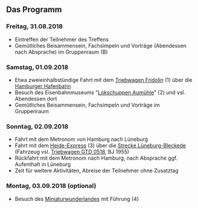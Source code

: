
<h2 class="headline">Das Programm</h2>

<h3 class="headline"><time datetime="2018-08-31">Freitag, 31.08.2018</time></h3>
<ul class="singlecolumn">
  <li>Eintreffen der Teilnehmer des Treffens</li>
  <li>Gemütliches Beisammensein, Fachsimpeln und Vorträge (Abendessen nach Absprache) im Gruppenraum (B)</li>
  </ul>
  
<h3 class="headline"><time datetime="2018-09-01">Samstag, 01.09.2018</time></h3>
<ul class="singlecolumn">
  <li>Etwa zweieinhalbstündige Fahrt mit dem <a href="http://www.hamburg.de/stadtrundfahrt/7844256/hafenbahn-fridolin/" target="_blank" title="Hafenbahn Fridolin">Triebwagen Fridolin</a> (1) über die <a href="https://de.wikipedia.org/wiki/Hamburger_Hafenbahn" title="Hafenbahn Hamburg" target="_blank">Hamburger Hafenbahn</a></li>
  <li>Besuch des Eisenbahnmuseums "<a href="http://www.vvm-museumsbahn.de/ix/ix-start/ix-start.php?id=300" title="Lokschuppen Aumühle" target="_blank">Lokschuppen Aumühle</a>" (2) und vsl. Abendessen dort</li>
  <li>Gemütliches Beisammensein, Fachsimpeln und Vorträge im Gruppenraum</li>
</ul>

<h3 class="headline"><time datetime="2018-09-02">Sonntag, 02.09.2018</time></h3>
<ul class="singlecolumn">
<li>Fahrt mit dem Metronom von Hamburg nach Lüneburg</li>
<li>Fahrt mit dem <a href="http://heide-express.de/" target="_blank">Heide-Express</a> (3) über die <a href="http://de.wikipedia.org/wiki/Bahnstrecke_L%C3%BCneburg%E2%80%93Bleckede" target="_blank">Strecke Lüneburg-Bleckede</a> (Fahrzeug vsl. <a href="http://heide-express.de/index.php/GDT_0518.html" target="_blank">Triebwagen GTD 0518</a>, BJ 1955)</li>
<li>Rückfahrt mit dem Metronom nach Hamburg, nach Absprache ggf. Aufenthalt in Lüneburg</li>
<li>Zeit für weitere Aktivitäten, Abreise der Teilnehmer ohne Zusatztag</li>
</ul>

<h3 class="headline"><time datetime="2018-09-03">Montag, 03.09.2018</time> (optional)</h3>
<ul class="singlecolumn">
  <li>Besuch des <a href="https://www.miniatur-wunderland.de/" title="Miniatur Wunderland" target="_blank">Miniaturwunderlandes</a> mit Führung (4)</li>
</ul>
